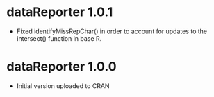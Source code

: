 # dataReporter 1.0.1

*   Fixed identifyMissRepChar() in order to account for updates to the intersect() function in base R.


# dataReporter 1.0.0

*   Initial version uploaded to CRAN
